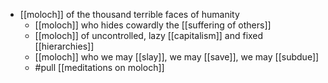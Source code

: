 - [[moloch]] of the thousand terrible faces of humanity
  - [[moloch]] who hides cowardly the [[suffering of others]]
  - [[moloch]] of uncontrolled, lazy [[capitalism]] and fixed [[hierarchies]]
  - [[moloch]] who we may [[slay]], we may [[save]], we may [[subdue]]
  - #pull [[meditations on moloch]]
